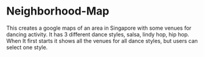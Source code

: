 # Neighborhood-Map

This creates a google maps of an area in Singapore with some venues for dancing activity. It has 3 different dance styles, salsa, lindy hop,
hip hop. When It first starts it shows all the venues for all dance styles, but users can select one style. 

